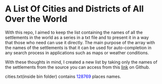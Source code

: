 # A List Of Cities and Districts of All Over the World

With this repo, I aimed to keep the list containing the names of all the settlements in the world as a series in a txt file and to present it in a way that those who need can use it directly. The main purpose of the array with the names of the settlements is that it can be used for auto-completion in any search process in applications such as maps or weather conditions. 

With these thoughts in mind, I created a new list by taking only the names of the settlements from the source you can access from this [link](https://github.com/lutangar/cities.json) on Github.

cities.txt(inside bin folder) contains <span style ="color:blue;">128769</span> places names.


